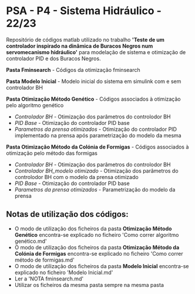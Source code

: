 # PSA - P4 - Sistema Hidráulico - 22/23
Repositório de códigos matlab utilizado no trabalho **'Teste de um controlador inspirado na dinâmica de Buracos Negros num servomecanismo hidráulico'** para modelação de sistema e otimização de controlador PID e dos Buracos Negros. 

**Pasta Fminsearch** - Códigos da otimização fminsearch

**Pasta Modelo Inicial** - Modelo inicial do sistema em simulink com e sem controlador BH

**Pasta Otimização Método Genético** - Códigos associados à otimização pelo algoritmo genético
- *Controlador BH* - Otimização dos parâmetros do controlodor BH
- *PID Base* - Otimização do controlador PID base
- *Parametros da prensa otimizados* - Otimização do controlador PID implementado na prensa após parametrização do modelo da mesma


**Pasta Otimização Método da Colónia de Formigas** - Códigos associados à otimização pelo método das formigas
- *Controlador BH* - Otimização dos parâmetros do controlodor BH
- *Controlador BH_modelo otimizado* - Otimização dos parâmetros do controlodor BH com o modelo da prensa otimizado
- *PID Base* - Otimização do controlador PID base
- *Parametros da prensa otimizados* - Parametrização do modelo da prensa


## Notas de utilização dos códigos:
- O modo de utilização dos ficheiros da pasta **Otimização Método Genético** encontra-se explicado no ficheiro 'Como correr algoritmo genético.md'
- O modo de utilização dos ficheiros da pasta **Otimização Método da Colónia de Formigas** encontra-se explicado no ficheiro 'Como correr método de formigas.md'
- O modo de utilização dos ficheiros da pasta **Modelo Inicial** encontra-se explicado no ficheiro 'Modelo Inicial.md'
- Ler a 'NOTA fminsearch.md'
- Utilizar os ficheiros da mesma pasta sempre na mesma pasta

